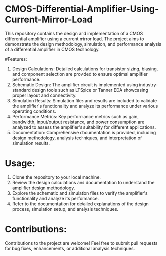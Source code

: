 # CMOS-Differential-Amplifier-Using-Current-Mirror-Load
This repository contains the design and implementation of a CMOS differential amplifier using a current mirror load. The project aims to demonstrate the design methodology, simulation, and performance analysis of a differential amplifier in CMOS technology.

#Features:
1. Design Calculations: Detailed calculations for transistor sizing, biasing, and component selection are provided to ensure optimal amplifier performance.
2. Schematic Design: The amplifier circuit is implemented using industry-standard design tools such as LTSpice or Tanner EDA showcasing proper layout and connectivity.
3. Simulation Results: Simulation files and results are included to validate the amplifier's functionality and analyze its performance under various operating conditions.
4. Performance Metrics: Key performance metrics such as gain, bandwidth, input/output resistance, and power consumption are analyzed to assess the amplifier's suitability for different applications.
5. Documentation: Comprehensive documentation is provided, including design methodology, analysis techniques, and interpretation of simulation results.

# Usage:
1. Clone the repository to your local machine.
2. Review the design calculations and documentation to understand the amplifier design methodology.
3. Explore the schematic and simulation files to verify the amplifier's functionality and analyze its performance.
4. Refer to the documentation for detailed explanations of the design process, simulation setup, and analysis techniques.

# Contributions:
Contributions to the project are welcome! Feel free to submit pull requests for bug fixes, enhancements, or additional analysis techniques.

